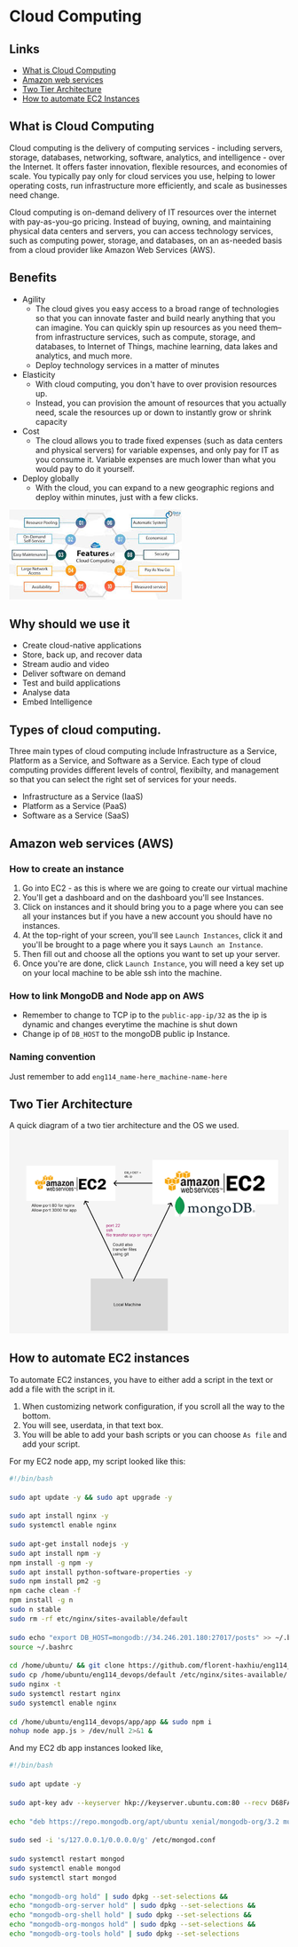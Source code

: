 # Cloud Computing

## Links

- [What is Cloud Computing](#what-is-cloud-computing)
- [Amazon web services](#amazon-web-services-aws)
- [Two Tier Architecture](#two-tier-architecture)
- [How to automate EC2 Instances](#how-to-automate-ec2-instances)


## What is Cloud Computing

Cloud computing is the delivery of computing services - including servers, storage, databases, networking, software, analytics, and intelligence - over the Internet. It offers faster innovation, flexible resources, and economies of scale. You typically pay only for cloud services you use, helping to lower operating costs, run infrastructure more efficiently, and scale as businesses need change.

Cloud computing is on-demand delivery of IT resources over the internet with pay-as-you-go pricing. Instead of buying, owning, and maintaining physical data centers and servers, you can access technology services, such as computing power, storage, and databases, on an as-needed basis from a cloud provider like Amazon Web Services (AWS).

## Benefits

- Agility
	- The cloud gives you easy access to a broad range of technologies so that you can innovate faster and build nearly anything that you can imagine. You can quickly spin up resources as you need them–from infrastructure services, such as compute, storage, and databases, to Internet of Things, machine learning, data lakes and analytics, and much more.
	- Deploy technology services in a matter of minutes 
- Elasticity
	- With cloud computing, you don't have to over provision resources up.
	- Instead, you can provision the amount of resources that you actually need, scale the resources up or down to instantly grow or shrink capacity
- Cost
	- The cloud allows you to trade fixed expenses (such as data centers and physical servers) for variable expenses, and only pay for IT as you consume it. Variable expenses are much lower than what you would pay to do it yourself.
- Deploy globally
	- With the cloud, you can expand to a new geographic regions and deploy within minutes, just with a few clicks.


![Features of cloud computing](./images/features_of_cloud.jpg)

## Why should we use it

- Create cloud-native applications
- Store, back up, and recover data
- Stream audio and video
- Deliver software on demand
- Test and build applications
- Analyse data
- Embed Intelligence

## Types of cloud computing.

Three main types of cloud computing include Infrastructure as a Service, Platform as a Service, and Software as a Service. Each type of cloud computing provides different levels of control, flexibilty, and management so that you can select the right set of services for your needs.

- Infrastructure as a Service (IaaS)
- Platform as a Service (PaaS)
- Software as a Service (SaaS)


## Amazon web services (AWS)

### How to create an instance

1. Go into EC2 - as this is where we are going to create our virtual machine
2. You'll get a dashboard and on the dashboard you'll see Instances.
3. Click on instances and it should bring you to a page where you can see all your instances but if you have a new account you should have no instances.
4. At the top-right of your screen, you'll see `Launch Instances`, click it and you'll be brought to a page where you it says `Launch an Instance`.
5. Then fill out and choose all the options you want to set up your server.
6. Once you're are done, click `Launch Instance`, you will need a key set up on your local machine to be able ssh into the machine.

### How to link MongoDB and Node app on AWS

- Remember to change to TCP ip to the `public-app-ip/32` as the ip is dynamic and changes everytime the machine is shut down
- Change ip of `DB_HOST` to the mongoDB public ip Instance.


### Naming convention

Just remember to add `eng114_name-here_machine-name-here`


## Two Tier Architecture

A quick diagram of a two tier architecture and the OS we used.
![Two tier architecture](./images/2_tier_arch.png)

## How to automate EC2 instances

To automate EC2 instances, you have to either add a script in the text or add a file with the script in it.

1. When customizing network configuration, if you scroll all the way to the bottom.
2. You will see, userdata, in that text box.
3. You will be able to add your bash scripts or you can choose `As file` and add your script.

For my EC2 node app, my script looked like this:

```bash
#!/bin/bash

sudo apt update -y && sudo apt upgrade -y

sudo apt install nginx -y
sudo systemctl enable nginx

sudo apt-get install nodejs -y
sudo apt install npm -y
npm install -g npm -y
sudo apt install python-software-properties -y
sudo npm install pm2 -g
npm cache clean -f
npm install -g n
sudo n stable
sudo rm -rf etc/nginx/sites-available/default

sudo echo "export DB_HOST=mongodb://34.246.201.180:27017/posts" >> ~/.bashrc
source ~/.bashrc

cd /home/ubuntu/ && git clone https://github.com/florent-haxhiu/eng114_devops.git
sudo cp /home/ubuntu/eng114_devops/default /etc/nginx/sites-available/
sudo nginx -t
sudo systemctl restart nginx
sudo systemctl enable nginx

cd /home/ubuntu/eng114_devops/app/app && sudo npm i
nohup node app.js > /dev/null 2>&1 &
```

And my EC2 db app instances looked like,

```bash
#!/bin/bash

sudo apt update -y

sudo apt-key adv --keyserver hkp://keyserver.ubuntu.com:80 --recv D68FA50FEA312927

echo "deb https://repo.mongodb.org/apt/ubuntu xenial/mongodb-org/3.2 multiverse" | sudo tee /etc/apt/sources.list.d/mongodb-org-3.2.list

sudo sed -i 's/127.0.0.1/0.0.0.0/g' /etc/mongod.conf

sudo systemctl restart mongod
sudo systemctl enable mongod
sudo systemctl start mongod

echo "mongodb-org hold" | sudo dpkg --set-selections &&
echo "mongodb-org-server hold" | sudo dpkg --set-selections &&
echo "mongodb-org-shell hold" | sudo dpkg --set-selections &&
echo "mongodb-org-mongos hold" | sudo dpkg --set-selections &&
echo "mongodb-org-tools hold" | sudo dpkg --set-selections
```
